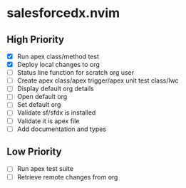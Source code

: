 # salesforcedx.nvim

## High Priority

- [x] Run apex class/method test
- [x] Deploy local changes to org
- [ ] Status line function for scratch org user
- [ ] Create apex class/apex trigger/apex unit test class/lwc
- [ ] Display default org details
- [ ] Open default org
- [ ] Set default org
- [ ] Validate sf/sfdx is installed
- [ ] Validate it is apex file
- [ ] Add documentation and types

## Low Priority

- [ ] Run apex test suite
- [ ] Retrieve remote changes from org
